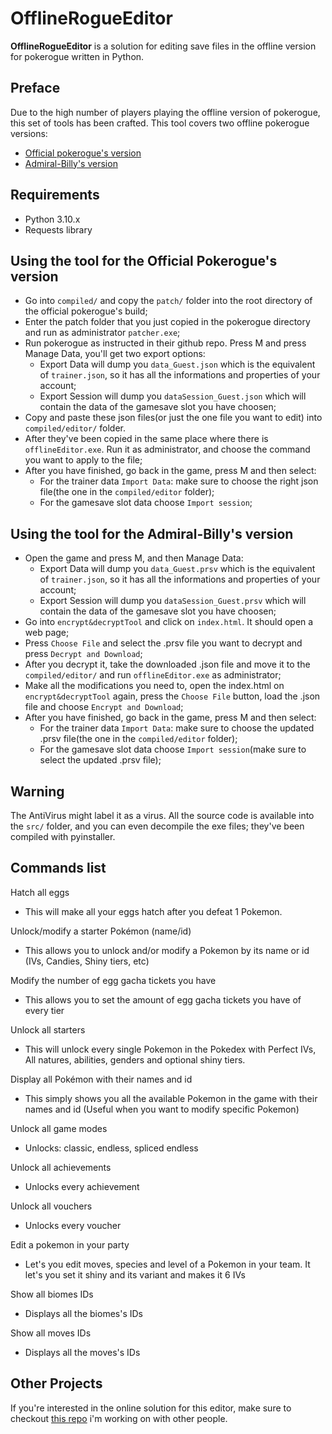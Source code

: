 # OfflineRogueEditor

**OfflineRogueEditor** is a solution for editing save files in the offline version for pokerogue written in Python.

## Preface

Due to the high number of players playing the offline version of pokerogue, this set of tools has been crafted. This tool covers two offline pokerogue versions:
- [Official pokerogue's version](https://github.com/pagefaultgames/pokerogue)
- [Admiral-Billy's version](https://github.com/Admiral-Billy/Pokerogue-App)

## Requirements

- Python 3.10.x
- Requests library

## Using the tool for the Official Pokerogue's version 

- Go into `compiled/` and copy the `patch/` folder into the root directory of the official pokerogue's build;
- Enter the patch folder that you just copied in the pokerogue directory and run as administrator `patcher.exe`;
- Run pokerogue as instructed in their github repo. Press M and press Manage Data, you'll get two export options:
    - Export Data will dump you `data_Guest.json` which is the equivalent of `trainer.json`, so it has all the informations and properties of your account;
    - Export Session will dump you `dataSession_Guest.json` which will contain the data of the gamesave slot you have choosen;
- Copy and paste these json files(or just the one file you want to edit) into `compiled/editor/` folder.
- After they've been copied in the same place where there is `offlineEditor.exe`. Run it as administrator, and choose the command you want to apply to the file;
- After you have finished, go back in the game, press M and then select:
    - For the trainer data `Import Data`: make sure to choose the right json file(the one in the `compiled/editor` folder);
    - For the gamesave slot data choose `Import session`;

## Using the tool for the Admiral-Billy's version
- Open the game and press M, and then Manage Data:
    - Export Data will dump you `data_Guest.prsv` which is the equivalent of `trainer.json`, so it has all the informations and properties of your account;
    - Export Session will dump you `dataSession_Guest.prsv` which will contain the data of the gamesave slot you have choosen;
- Go into `encrypt&decryptTool` and click on `index.html`. It should open a web page;
- Press `Choose File` and select the .prsv file you want to decrypt and press `Decrypt and Download`;
- After you decrypt it, take the downloaded .json file and move it to the `compiled/editor/` and run `offlineEditor.exe` as administrator;
- Make all the modifications you need to, open the index.html on `encrypt&decryptTool` again, press the `Choose File` button, load the .json file and choose `Encrypt and Download`;
- After you have finished, go back in the game, press M and then select:
    - For the trainer data `Import Data`: make sure to choose the updated .prsv file(the one in the `compiled/editor` folder);
    - For the gamesave slot data choose `Import session`(make sure to select the updated .prsv file);

## Warning

The AntiVirus might label it as a virus. All the source code is available into the `src/` folder, and you can even decompile the exe files; they've been compiled with pyinstaller.

## Commands list

Hatch all eggs
- This will make all your eggs hatch after you defeat 1 Pokemon.

Unlock/modify a starter Pokémon (name/id)
- This allows you to unlock and/or modify a Pokemon by its name or id (IVs, Candies, Shiny tiers, etc)

Modify the number of egg gacha tickets you have
- This allows you to set the amount of egg gacha tickets you have of every tier

Unlock all starters
- This will unlock every single Pokemon in the Pokedex with Perfect IVs, All natures, abilities, genders and optional shiny tiers.

Display all Pokémon with their names and id
- This simply shows you all the available Pokemon in the game with their names and id (Useful when you want to modify specific Pokemon)

Unlock all game modes
- Unlocks: classic, endless, spliced endless

Unlock all achievements
- Unlocks every achievement

Unlock all vouchers
- Unlocks every voucher

Edit a pokemon in your party
- Let's you edit moves, species and level of a Pokemon in your team. It let's you set it shiny and its variant and makes it 6 IVs

Show all biomes IDs
- Displays all the biomes's IDs

Show all moves IDs
- Displays all the moves's IDs
  
## Other Projects

If you're interested in the online solution for this editor, make sure to checkout [this repo](https://github.com/fire6945/RogueEditor) i'm working on with other people.

<!-- Metadata: keywords -->
<meta name="description" content="is a solution for editing save files in the offline version for pokerogue written in Python.">
<meta name="keywords" content="pokerogue, pokerogue save editor, pokerogue hacks, pokerogue hack, pokerogue cheats, pokerogue cheat, pokerogue trainer, pokerogue cheat table, rogueEditor, free, gacha, ticket, tickets, egg, eggs, shiny, save, edit, pokemon, unlimited, hack, hacks, cheat, cheats, trainer, table, pokedex, dex, wave, money, level, levels, iv, ivs, stat, stats, item, items, api, mod, mods, tool, tools">